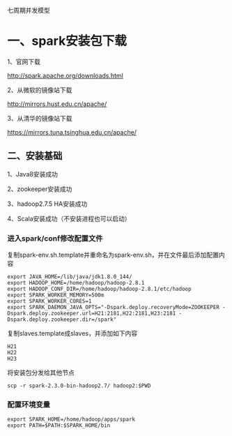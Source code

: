 七周期并发模型

# 一、spark安装包下载

1、官网下载

<http://spark.apache.org/downloads.html>

2、从微软的镜像站下载

<http://mirrors.hust.edu.cn/apache/>

3、从清华的镜像站下载

<https://mirrors.tuna.tsinghua.edu.cn/apache/>



## 二、安装基础

1、Java8安装成功

2、zookeeper安装成功

3、hadoop2.7.5 HA安装成功

4、Scala安装成功（不安装进程也可以启动）



### 进入spark/conf修改配置文件

复制spark-env.sh.template并重命名为spark-env.sh，并在文件最后添加配置内容

```shell
export JAVA_HOME=/lib/java/jdk1.8.0_144/
export HADOOP_HOME=/home/hadoop/hadoop-2.8.1
export HADOOP_CONF_DIR=/home/hadoop/hadoop-2.8.1/etc/hadoop
export SPARK_WORKER_MEMORY=500m
export SPARK_WORKER_CORES=1
export SPARK_DAEMON_JAVA_OPTS="-Dspark.deploy.recoveryMode=ZOOKEEPER -Dspark.deploy.zookeeper.url=H21:2181,H22:2181,H23:2181 -Dspark.deploy.zookeeper.dir=/spark"
```

复制slaves.template成slaves，并添加如下内容

```shell
H21
H22
H23
```

将安装包分发给其他节点

```
scp -r spark-2.3.0-bin-hadoop2.7/ hadoop2:$PWD
```

### 配置环境变量

```
export SPARK_HOME=/home/hadoop/apps/spark
export PATH=$PATH:$SPARK_HOME/bin
```